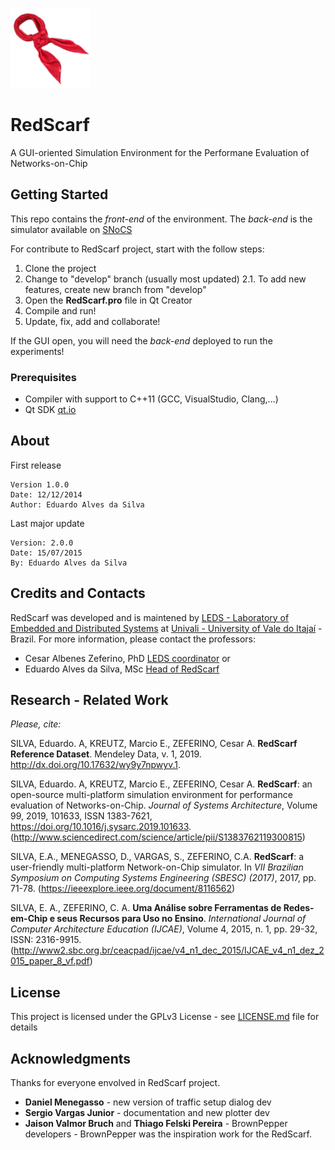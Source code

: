 ![RS-logo](RS/doc/RedScarf_icon.png)
# RedScarf

A GUI-oriented Simulation Environment for the Performane Evaluation of Networks-on-Chip

## Getting Started
This repo contains the *front-end* of the environment.
The *back-end* is the simulator available on [SNoCS](https://github.com/leds-lab/snocs)

For contribute to RedScarf project, start with the follow steps:
1. Clone the project
2. Change to "develop" branch (usually most updated)
2.1. To add new features, create new branch from "develop"
3. Open the **RedScarf.pro** file in Qt Creator
4. Compile and run!
5. Update, fix, add and collaborate!

If the GUI open, you will need the *back-end* deployed to run the experiments!

### Prerequisites
* Compiler with support to C++11 (GCC, VisualStudio, Clang,...)
* Qt SDK [qt.io](https://www.qt.io/)
## About
First release
```
Version 1.0.0
Date: 12/12/2014
Author: Eduardo Alves da Silva
```
Last major update
```
Version: 2.0.0
Date: 15/07/2015
By: Eduardo Alves da Silva
```

## Credits and Contacts
RedScarf was developed and is maintened by [LEDS - Laboratory of Embedded and Distributed Systems](https://www.instagram.com/leds.lab/) at [Univali - University of Vale do Itajaí](https://www.univali.br) - Brazil.
For more information, please contact the professors:
* Cesar Albenes Zeferino, PhD [LEDS coordinator](mailto:zeferino@univali.br)
or
* Eduardo Alves da Silva, MSc [Head of RedScarf](mailto:eas@univali.br)

## Research - Related Work
*Please, cite:*

SILVA, Eduardo. A, KREUTZ, Marcio E., ZEFERINO, Cesar A. **RedScarf Reference Dataset**. Mendeley Data, v. 1, 2019. http://dx.doi.org/10.17632/wy9y7npwyv.1.

SILVA, Eduardo. A, KREUTZ, Marcio E., ZEFERINO, Cesar A. **RedScarf**: an open-source multi-platform simulation environment for performance evaluation of Networks-on-Chip. *Journal of Systems Architecture*, Volume 99, 2019, 101633, ISSN 1383-7621, https://doi.org/10.1016/j.sysarc.2019.101633.
(http://www.sciencedirect.com/science/article/pii/S1383762119300815)

SILVA, E.A., MENEGASSO, D., VARGAS, S., ZEFERINO, C.A. **RedScarf**: a user-friendly multi-platform Network-on-Chip simulator. In *VII Brazilian Symposium on Computing Systems Engineering (SBESC) (2017)*, 2017, pp. 71-78. (https://ieeexplore.ieee.org/document/8116562)

SILVA, E. A., ZEFERINO, C. A. **Uma Análise sobre Ferramentas de Redes-em-Chip e seus Recursos para Uso no Ensino**. *International Journal of Computer Architecture Education (IJCAE)*, Volume 4, 2015, n. 1, pp. 29-32, ISSN: 2316-9915.(http://www2.sbc.org.br/ceacpad/ijcae/v4_n1_dec_2015/IJCAE_v4_n1_dez_2015_paper_8_vf.pdf)


## License
This project is licensed under the GPLv3 License - see [LICENSE.md](LICENSE.md) file for details

## Acknowledgments
Thanks for everyone envolved in RedScarf project.
* **Daniel Menegasso** -  new version of traffic setup dialog dev
* **Sergio Vargas Junior** - documentation and new plotter dev
* **Jaison Valmor Bruch** and **Thiago Felski Pereira** - BrownPepper developers - BrownPepper was the inspiration work for the RedScarf.
